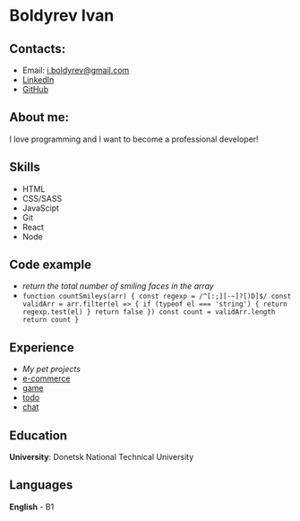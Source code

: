 # Boldyrev Ivan

## Contacts:
* Email: i.boldyrev@gmail.com
* [LinkedIn](https://www.linkedin.com/in/ivan-boldyrev-4123991aa/)
* [GitHub](https://github.com/fasteks)

## About me:
I love programming and I want to become a professional developer!

## Skills
* HTML
* CSS/SASS
* JavaScipt
* Git
* React
* Node

## Code example
* *return the total number of smiling faces in the array*
* `
function countSmileys(arr) {
  const regexp = /^[:;][-~]?[)D]$/
  const validArr = arr.filter(el => {
    if (typeof el === 'string') {
      return regexp.test(el)
    }
    return false
  })
  const count = validArr.length
  return count
}
`
## Experience
* *My pet projects*
* [e-commerce](https://github.com/fasteks/week-12-task-1/tree/market-plus)
* [game](https://github.com/fasteks/game)
* [todo](https://github.com/fasteks/task-manager)
* [chat](https://github.com/fasteks/game)

## Education
**University**: Donetsk National Technical University

## Languages
**English** - B1
